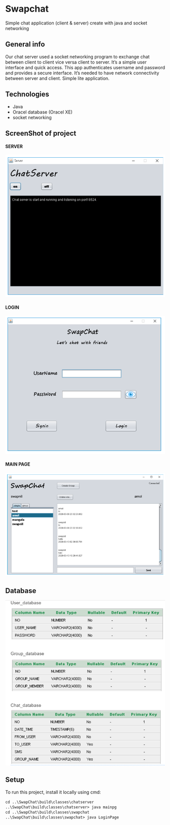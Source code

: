 # Swapchat
 Simple chat application (client & server) create with java and socket networking

## General info
 Our chat server used a socket networking program to exchange chat between client to client vice versa client to server. It’s a simple user interface and quick access. This app authenticates username and password and provides a secure interface. It’s needed to have network connectivity between server and client. Simple lite application.

## Technologies
 * Java
 * Oracel database (Oracel XE)
 * socket networking

## ScreenShot of project
#### SERVER
![server schema](https://github.com/SwapnilDhamdhere/Swapchat/blob/main/images/server.PNG)
#### LOGIN
![login schema](https://github.com/SwapnilDhamdhere/Swapchat/blob/main/images/login.PNG)
#### MAIN PAGE
![mainpg schema](https://github.com/SwapnilDhamdhere/Swapchat/blob/main/images/mainpg.PNG)

## Database
![database schema](https://github.com/SwapnilDhamdhere/Swapchat/blob/main/images/database.PNG)

## Setup
 To run this project, install it locally using cmd:

```
cd ..\SwapChat\build\classes\chatserver
..\SwapChat\build\classes\chatserver> java mainpg
cd ..\SwapChat\build\classes\swapchat
..\SwapChat\build\classes\swapchat> java LoginPage
```